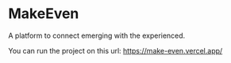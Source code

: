 # MakeEven
A platform to connect emerging with the experienced.

You can run the project on this url: https://make-even.vercel.app/
